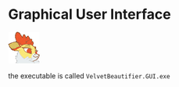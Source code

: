 # Graphical User Interface

![Icon](./assets/icon_medium.png)

the executable is called `VelvetBeautifier.GUI.exe`
